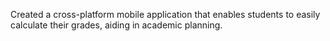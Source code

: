 Created a cross-platform mobile application that enables students to easily calculate their grades, aiding in academic planning.
